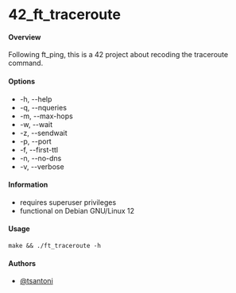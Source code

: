 # 42_ft_traceroute
    
#### Overview
Following ft_ping, this is a 42 project about recoding the traceroute command.

#### Options
-    -h, --help
-    -q, --nqueries
-    -m, --max-hops
-    -w, --wait
-    -z, --sendwait
-    -p, --port
-    -f, --first-ttl
-    -n, --no-dns
-    -v, --verbose


#### Information
- requires superuser privileges
- functional on Debian GNU/Linux 12

#### Usage
    make && ./ft_traceroute -h

    
#### Authors

- [@tsantoni](https://www.github.com/voltaire-stn)
